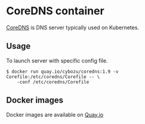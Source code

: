 # CoreDNS container

[CoreDNS](https://coredns.io/) is DNS server typically used on Kubernetes.

## Usage

To launch server with specific config file.

    $ docker run quay.io/cybozu/coredns:1.9 -v Corefile:/etc/coredns/Corefile -- \
        -conf /etc/coredns/Corefile
 
## Docker images

Docker images are available on [Quay.io](https://quay.io/repository/cybozu/coredns)
